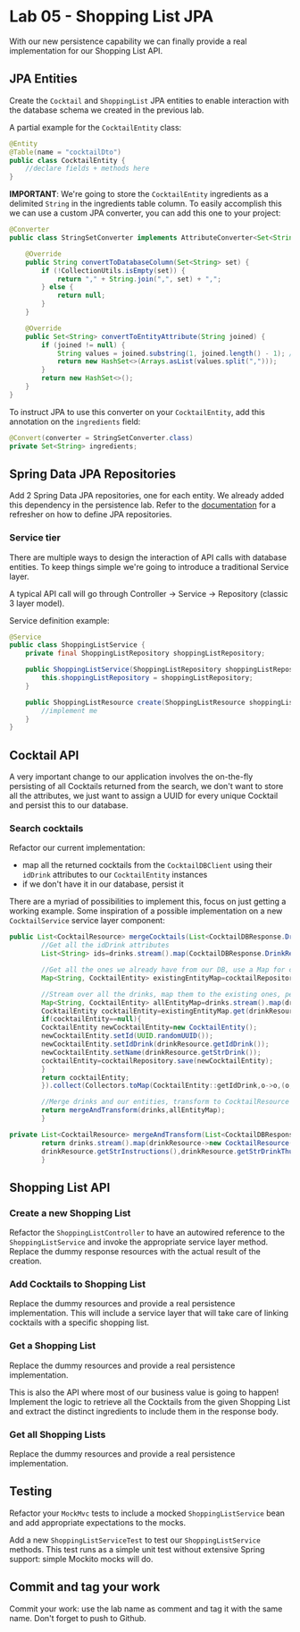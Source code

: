 # Lab 05 - Shopping List JPA
With our new persistence capability we can finally provide a real implementation for our Shopping List API.

## JPA Entities
Create the ``Cocktail`` and ``ShoppingList`` JPA entities to enable interaction with the database schema we created in
the previous lab.

A partial example for the ``CocktailEntity`` class:

```java
@Entity
@Table(name = "cocktailDto")
public class CocktailEntity {
    //declare fields + methods here
}
```

**IMPORTANT**: We're going to store the ``CocktailEntity`` ingredients as a delimited ``String`` in the ingredients
table column. To easily accomplish this we can use a custom JPA converter, you can add this one to your project:

```java
@Converter
public class StringSetConverter implements AttributeConverter<Set<String>, String> {

    @Override
    public String convertToDatabaseColumn(Set<String> set) {
        if (!CollectionUtils.isEmpty(set)) {
            return "," + String.join(",", set) + ",";
        } else {
            return null;
        }
    }

    @Override
    public Set<String> convertToEntityAttribute(String joined) {
        if (joined != null) {
            String values = joined.substring(1, joined.length() - 1); //Removes leading and trailing commas
            return new HashSet<>(Arrays.asList(values.split(",")));
        }
        return new HashSet<>();
    }
}
```

To instruct JPA to use this converter on your ``CocktailEntity``, add this annotation on the ``ingredients`` field:

```java
@Convert(converter = StringSetConverter.class)
private Set<String> ingredients;
```

## Spring Data JPA Repositories

Add 2 Spring Data JPA repositories, one for each entity. We already added this dependency in the persistence lab. Refer
to the [documentation](https://docs.spring.io/spring-data/jpa/docs/current/reference/html/#repositories.definition) for
a refresher on how to define JPA repositories.

### Service tier

There are multiple ways to design the interaction of API calls with database entities. To keep things simple we're going
to introduce a traditional Service layer.

A typical API call will go through Controller -> Service -> Repository (classic 3 layer model).

Service definition example:

```java
@Service
public class ShoppingListService {
    private final ShoppingListRepository shoppingListRepository;

    public ShoppingListService(ShoppingListRepository shoppingListRepository) {
        this.shoppingListRepository = shoppingListRepository;
    }

    public ShoppingListResource create(ShoppingListResource shoppingListResource) {
        //implement me
    }
}
```

## Cocktail API

A very important change to our application involves the on-the-fly persisting of all Cocktails returned from the search,
we don't want to store all the attributes, we just want to assign a UUID for every unique Cocktail and persist this to
our database.

### Search cocktails
Refactor our current implementation:

* map all the returned cocktails from the ``CocktailDBClient`` using their ``idDrink`` attributes to
  our ``CocktailEntity`` instances
* if we don't have it in our database, persist it

There are a myriad of possibilities to implement this, focus on just getting a working example. Some inspiration of a
possible implementation on a new ``CocktailService`` service layer component:

```java
public List<CocktailResource> mergeCocktails(List<CocktailDBResponse.DrinkResource>drinks){
        //Get all the idDrink attributes
        List<String> ids=drinks.stream().map(CocktailDBResponse.DrinkResource::getIdDrink).collect(Collectors.toList());

        //Get all the ones we already have from our DB, use a Map for convenient lookup
        Map<String, CocktailEntity> existingEntityMap=cocktailRepository.findByIdDrinkIn(ids).stream().collect(Collectors.toMap(CocktailEntity::getIdDrink,o->o,(o,o2)->o));

        //Stream over all the drinks, map them to the existing ones, persist a new one if not existing
        Map<String, CocktailEntity> allEntityMap=drinks.stream().map(drinkResource->{
        CocktailEntity cocktailEntity=existingEntityMap.get(drinkResource.getIdDrink());
        if(cocktailEntity==null){
        CocktailEntity newCocktailEntity=new CocktailEntity();
        newCocktailEntity.setId(UUID.randomUUID());
        newCocktailEntity.setIdDrink(drinkResource.getIdDrink());
        newCocktailEntity.setName(drinkResource.getStrDrink());
        cocktailEntity=cocktailRepository.save(newCocktailEntity);
        }
        return cocktailEntity;
        }).collect(Collectors.toMap(CocktailEntity::getIdDrink,o->o,(o,o2)->o));

        //Merge drinks and our entities, transform to CocktailResource instances
        return mergeAndTransform(drinks,allEntityMap);
        }

private List<CocktailResource> mergeAndTransform(List<CocktailDBResponse.DrinkResource>drinks,Map<String, CocktailEntity> allEntityMap){
        return drinks.stream().map(drinkResource->new CocktailResource(allEntityMap.get(drinkResource.getIdDrink()).getId(),drinkResource.getStrDrink(),drinkResource.getStrGlass(),
        drinkResource.getStrInstructions(),drinkResource.getStrDrinkThumb(),getIngredients(drinkResource))).collect(Collectors.toList());
        }
```

## Shopping List API

### Create a new Shopping List

Refactor the ``ShoppingListController`` to have an autowired reference to the ``ShoppingListService`` and invoke the
appropriate service layer method. Replace the dummy response resources with the actual result of the creation.

### Add Cocktails to Shopping List

Replace the dummy resources and provide a real persistence implementation. This will include a service layer that will
take care of linking cocktails with a specific shopping list.

### Get a Shopping List

Replace the dummy resources and provide a real persistence implementation.

This is also the API where most of our business value is going to happen! Implement the logic to retrieve all the
Cocktails from the given Shopping List and extract the distinct ingredients to include them in the response body.

### Get all Shopping Lists

Replace the dummy resources and provide a real persistence implementation.

## Testing

Refactor your ``MockMvc`` tests to include a mocked ``ShoppingListService`` bean and add appropriate expectations to the
mocks.

Add a new ``ShoppingListServiceTest`` to test our ``ShoppingListService`` methods. This test runs as a simple unit test
without extensive Spring support: simple Mockito mocks will do.

## Commit and tag your work

Commit your work: use the lab name as comment and tag it with the same name. Don't forget to push to Github.